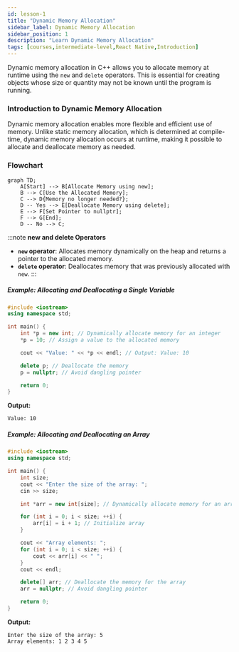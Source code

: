 ```yaml
---
id: lesson-1
title: "Dynamic Memory Allocation"
sidebar_label: Dynamic Memory Allocation
sidebar_position: 1
description: "Learn Dynamic Memory Allocation"
tags: [courses,intermediate-level,React Native,Introduction]
--- 
```

    

Dynamic memory allocation in C++ allows you to allocate memory at runtime using the `new` and `delete` operators. This is essential for creating objects whose size or quantity may not be known until the program is running.

### Introduction to Dynamic Memory Allocation

Dynamic memory allocation enables more flexible and efficient use of memory. Unlike static memory allocation, which is determined at compile-time, dynamic memory allocation occurs at runtime, making it possible to allocate and deallocate memory as needed.

### Flowchart 

```mermaid
graph TD;
    A[Start] --> B[Allocate Memory using new];
    B --> C[Use the Allocated Memory];
    C --> D{Memory no longer needed?};
    D -- Yes --> E[Deallocate Memory using delete];
    E --> F[Set Pointer to nullptr];
    F --> G[End];
    D -- No --> C;
```

:::note
**new and delete Operators**

- **`new` operator**: Allocates memory dynamically on the heap and returns a pointer to the allocated memory.
- **`delete` operator**: Deallocates memory that was previously allocated with `new`.
:::

##### Example: Allocating and Deallocating a Single Variable
```cpp
#include <iostream>
using namespace std;

int main() {
    int *p = new int; // Dynamically allocate memory for an integer
    *p = 10; // Assign a value to the allocated memory

    cout << "Value: " << *p << endl; // Output: Value: 10

    delete p; // Deallocate the memory
    p = nullptr; // Avoid dangling pointer

    return 0;
}
```

**Output:**
```
Value: 10
```

##### Example: Allocating and Deallocating an Array
```cpp
#include <iostream>
using namespace std;

int main() {
    int size;
    cout << "Enter the size of the array: ";
    cin >> size;

    int *arr = new int[size]; // Dynamically allocate memory for an array

    for (int i = 0; i < size; ++i) {
        arr[i] = i + 1; // Initialize array
    }

    cout << "Array elements: ";
    for (int i = 0; i < size; ++i) {
        cout << arr[i] << " ";
    }
    cout << endl;

    delete[] arr; // Deallocate the memory for the array
    arr = nullptr; // Avoid dangling pointer

    return 0;
}
```

**Output:**
```
Enter the size of the array: 5
Array elements: 1 2 3 4 5
```